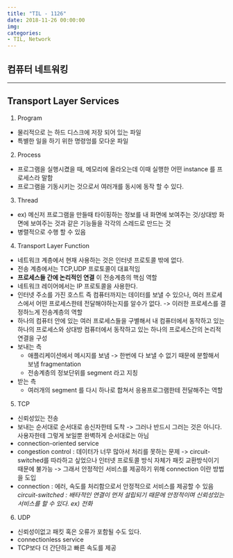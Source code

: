 ```yaml
---
title: "TIL - 1126"
date: 2018-11-26 00:00:00
img:
categories:
- TIL, Network
---
```


## 컴퓨터 네트워킹

----

## Transport Layer Services

1. Program
- 물리적으로 는 하드 디스크에 저장 되어 있는 파일
- 특별한 일을 하기 위한 명령엉를 모다운 파일

2. Process
- 프로그램을 실행시켰을 때, 메모리에 올라오는데 이때 실행한 어떤 instance 를 프로세스라 말함
- 프로그램을 기동시키는 것으로서 여러개를 동시에 동작 할 수 있다.

3. Thread
- ex) 메신저 프로그램을 만들때 타이핑하는 정보를 내 화면에 보여주는 것/상대방 화면에 보여주는 것과 같은 기능들을 각각의 스레드로 만드는 것
- 병렬적으로 수행 할 수 있음

4. Transport Layer Function
- 네트워크 계층에서 현재 사용하는 것은 인터넷 프로토콜 밖에 없다.
- 전송 계층에서는 TCP,UDP 프로토콜이 대표적임
- **프로세스들 간에 논리적인 연결** 이 전송계층의 핵심 역할
- 네트워크 레이어에서는 IP 프로토콜을 사용한다.
- 인터넷 주소를 가진 호스트 즉 컴퓨터까지는 데이터를 보낼 수 있으나, 여러 프로세스에서 어떤 프로세스한테 전달해야하는지를 알수가 없다. -> 이러한 프로세스를 결정하느게 전송계층의 역할
- 하나의 컴퓨터 안에 있는 여러 프로세스들을 구별해서 내 컴퓨터에서 동작하고 있는 하나의 프로세스와 상대방 컴퓨터에서 동작하고 있는 하나의 프로세스간의 논리적 연결을 구성
- 보내는 측
    - 애플리케이션에서 메시지를 보냄 -> 한번에 다 보낼 수 없기 때문에 분할해서 보냄 fragmentation
    - 전송계층의  정보단위를 segment 라고 지칭
- 받는 측
    - 여러개의 segment 를 다시 하나로 합쳐서 응용프로그램한테 전달해주는 역할

5. TCP
- 신뢰성있는 전송
- 보내는 순서대로 순서대로 송신자한테 도착 -> 그러나 반드시 그러는 것은 아니다. 사용자한테 그렇게 보일뿐 완벽하게 순서대로는 아님
- connection-oriented service
- congestion control : 데이터가 너무 많아서 처리를 못하는 문제 -> circuit-switched를 따라하고 싶었으나 인터넷 프로토콜 방식 자체가 패킷 교환방식이기 때문에 불가능 -> 그래서 안정적인 서비스를 제공하기 위해 connection 이란 방법을 도입
- connection : 에러, 속도를 처리함으로서 안정적으로 서비스를 제공할 수 있음 <br>
*circuit-switched : 배타적인 연결이 먼저 설립되기 때문에 안정적이며 신뢰성있는 서비스를 할 수 있다. ex) 전화*

6. UDP
- 신뢰성이없고 패킷 혹은 오류가 포함될 수도 있다.
- connectionless service
- TCP보다 더 간단하고 빠른 속도를 제공 
